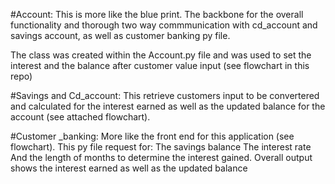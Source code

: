 #Account:
This is more like the blue print. The backbone for the overall functionality
and thorough two way commmunication with cd_account and savings account, 
as well as customer banking py file. 

The class was created within the Account.py file and was used to set the
interest and the balance after customer value input (see flowchart in this repo)



#Savings and Cd_account:
This retrieve customers input to be convertered and calculated for the interest 
earned as well as the updated balance for the account (see attached flowchart).


#Customer _banking:
More like the front end for this application (see flowchart). 
This py file request for:
    The savings balance
    The interest rate
    And the length of months to determine the interest gained.
        Overall output shows the interest earned as well as the updated balance

